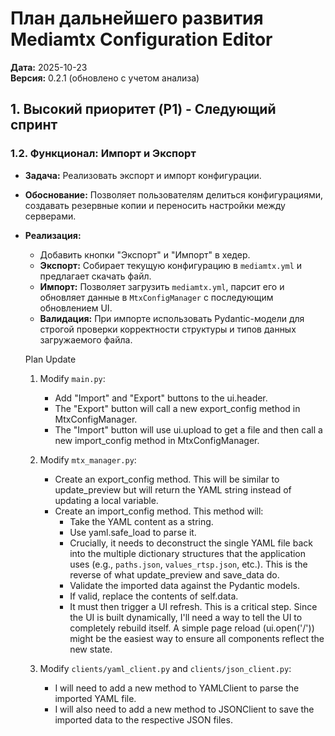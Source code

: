 # План дальнейшего развития Mediamtx Configuration Editor

**Дата:** 2025-10-23  
**Версия:** 0.2.1 (обновлено с учетом анализа)


## 1. Высокий приоритет (P1) - Следующий спринт



### 1.2. Функционал: Импорт и Экспорт
- **Задача:** Реализовать экспорт и импорт конфигурации.
- **Обоснование:** Позволяет пользователям делиться конфигурациями, создавать резервные копии и переносить настройки между серверами.
- **Реализация:**
    - Добавить кнопки "Экспорт" и "Импорт" в хедер.
    - **Экспорт:** Собирает текущую конфигурацию в `mediamtx.yml` и предлагает скачать файл.
    - **Импорт:** Позволяет загрузить `mediamtx.yml`, парсит его и обновляет данные в `MtxConfigManager` с последующим обновлением UI.
    - **Валидация:** При импорте использовать Pydantic-модели для строгой проверки корректности структуры и типов данных загружаемого файла.

    Plan Update

   1. Modify `main.py`:
       * Add "Import" and "Export" buttons to the ui.header.
       * The "Export" button will call a new export_config method in MtxConfigManager.
       * The "Import" button will use ui.upload to get a file and then call a new import_config method in MtxConfigManager.

   2. Modify `mtx_manager.py`:
       * Create an export_config method. This will be similar to update_preview but will return the YAML string instead of updating a local variable.
       * Create an import_config method. This method will:
           * Take the YAML content as a string.
           * Use yaml.safe_load to parse it.
           * Crucially, it needs to deconstruct the single YAML file back into the multiple dictionary structures that the application uses (e.g., `paths.json`,
              `values_rtsp.json`, etc.). This is the reverse of what update_preview and save_data do.
           * Validate the imported data against the Pydantic models.
           * If valid, replace the contents of self.data.
           * It must then trigger a UI refresh. This is a critical step. Since the UI is built dynamically, I'll need a way to tell the UI to completely rebuild
              itself. A simple page reload (ui.open('/')) might be the easiest way to ensure all components reflect the new state.

   3. Modify `clients/yaml_client.py` and `clients/json_client.py`:
       * I will need to add a new method to YAMLClient to parse the imported YAML file.
       * I will also need to add a new method to JSONClient to save the imported data to the respective JSON files.


